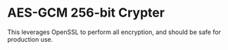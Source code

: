 # AES-GCM 256-bit Crypter

This leverages OpenSSL to perform all encryption, and should be safe for production use.
